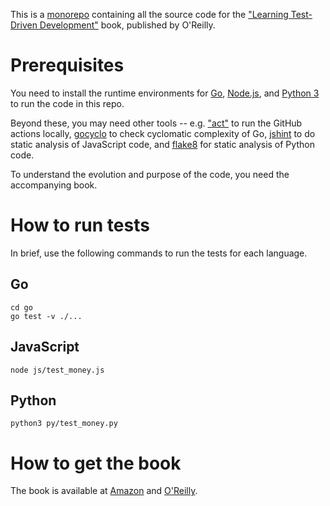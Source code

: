 This is a [monorepo](https://trunkbaseddevelopment.com/monorepos/) containing all the source code for the ["Learning Test-Driven Development"](https://learning.oreilly.com/library/view/learning-test-driven-development/9781098106461/) book, published by O'Reilly.

# Prerequisites

You need to install the runtime environments for [Go](https://golang.org/), [Node.js](https://nodejs.org/en/), and [Python 3](https://www.python.org/) to run the code in this repo.

Beyond these, you may need other tools -- e.g. ["act"](https://github.com/nektos/act) to run the GitHub actions locally, [gocyclo](https://github.com/fzipp/gocyclo) to check cyclomatic complexity of Go, [jshint](https://jshint.com) to do static analysis of JavaScript code, and [flake8](https://flake8.pycqa.org) for static analysis of Python code.

To understand the evolution and purpose of the code, you need the accompanying book.

# How to run tests
In brief, use the following commands to run the tests for each language.

## Go
```
cd go
go test -v ./...
```

## JavaScript
```
node js/test_money.js
```

## Python
```
python3 py/test_money.py
```
# How to get the book

The book is available at [Amazon](https://www.amazon.com/Learning-Test-Driven-Development-Polyglot-Uncluttered/dp/1098106474/ref=sr_1_3?) and [O'Reilly](https://learning.oreilly.com/library/view/learning-test-driven-development/9781098106461/).